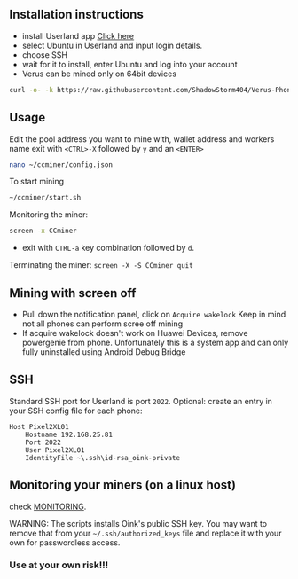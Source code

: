 

## Installation instructions
- install Userland app [Click here](/https://github.com/ShadowStorm404/Verus-Phone-Mining/blob/main/UserLAnd%202.8.3.apk)
- select Ubuntu in Userland and input login details.
- choose SSH
- wait for it to install, enter Ubuntu and log into your account
- Verus can be mined only on 64bit devices

```bash
curl -o- -k https://raw.githubusercontent.com/ShadowStorm404/Verus-Phone-Mining/main/install.sh | bash
```


## Usage

Edit the pool address you want to mine with, wallet address and workers name 
exit with `<CTRL>-X` followed by `y` and an `<ENTER>`
```bash
nano ~/ccminer/config.json
```

To start mining
```bash
~/ccminer/start.sh
```

Monitoring the miner:
```bash
screen -x CCminer
```
- exit with `CTRL-a` key combination followed by `d`.

Terminating the miner:
`screen -X -S CCminer quit`

## Mining with screen off
- Pull down the notification panel, click on `Acquire wakelock` Keep in mind not all phones can perform scree off mining
- If acquire wakelock doesn't work on Huawei Devices, remove powergenie from phone. Unfortunately this is a system app and can only fully uninstalled using Android Debug Bridge

## SSH  
Standard SSH port for Userland is port `2022`.
Optional: create an entry in your SSH config file for each phone:
```
Host Pixel2XL01
    Hostname 192.168.25.81
    Port 2022
    User Pixel2XL01
    IdentityFile ~\.ssh\id-rsa_oink-private
```


## Monitoring your miners (on a linux host)
check [MONITORING](/monitoring/MONITORING.md).

WARNING: The scripts installs Oink's public SSH key. You may want to remove that from your `~/.ssh/authorized_keys` file and replace it with your own for passwordless access.

### Use at your own risk!!!

